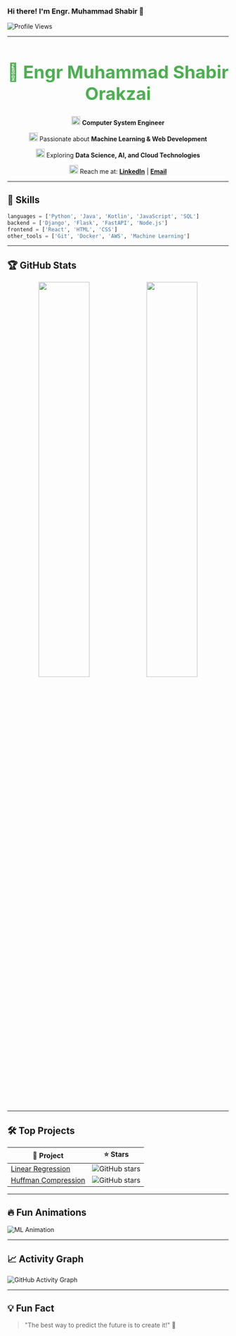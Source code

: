 ### Hi there! I'm **Engr. Muhammad Shabir** 👋

![Profile Views](https://komarev.com/ghpvc/?username=EngrShabir135&color=brightgreen)

---

<h1 align="center" style="font-size: 40px; font-weight: bold; color: #4CAF50;">
  🚀 Engr Muhammad Shabir Orakzai
</h1>

<div align="center">
  <p>
    <img src="https://media.giphy.com/media/hvRJCLFzcasrR4ia7z/giphy.gif" width="20"/> 
    <strong>Computer System Engineer</strong>
  </p>
  
  <p>
    <img src="https://media.giphy.com/media/kH1DBkPNyZPOk0BxrM/giphy.gif" width="20"/> 
    Passionate about <strong>Machine Learning & Web Development</strong>
  </p>

  <p>
    <img src="https://media.giphy.com/media/UoeaPqYrimha6rdTFV/giphy.gif" width="20"/> 
    Exploring <strong>Data Science, AI, and Cloud Technologies</strong>
  </p>

  <p>
    <img src="https://media.giphy.com/media/sr8jYZVVsCmxddga8w/giphy.gif" width="20"/> 
    Reach me at: <a href="https://linkedin.com/" target="_blank"><strong>LinkedIn</strong></a> | 
    <a href="mailto:muhammadshabir594@gmail.com"><strong>Email</strong></a>
  </p>
</div>


---

## 🚀 Skills

```python
languages = ['Python', 'Java', 'Kotlin', 'JavaScript', 'SQL']
backend = ['Django', 'Flask', 'FastAPI', 'Node.js']
frontend = ['React', 'HTML', 'CSS']
other_tools = ['Git', 'Docker', 'AWS', 'Machine Learning']
```

---

## 🏆 GitHub Stats
<div align="center">
  <img width="48%" src="https://github-readme-stats.vercel.app/api?username=EngrShabir135&show_icons=true&theme=radical"/>
  <img width="48%" src="https://github-readme-streak-stats.herokuapp.com/?user=EngrShabir135&theme=radical"/>
</div>

---

## 🛠️ Top Projects
| 🚀 Project | ⭐ Stars |
|-----------|---------|
| [Linear Regression](https://github.com/EngrShabir135/Linear_regression_with_multiple_variable) | ![GitHub stars](https://img.shields.io/github/stars/EngrShabir135/Linear_regression_with_multiple_variable?style=social) |
| [Huffman Compression](https://github.com/EngrShabir135/Huffman) | ![GitHub stars](https://img.shields.io/github/stars/EngrShabir135/Huffman?style=social) |

---

## 🔥 Fun Animations
![ML Animation](https://media.giphy.com/media/QTfX9Ejfra3ZmNxh6B/giphy.gif)

---

## 📈 Activity Graph
![GitHub Activity Graph](https://github-readme-activity-graph.vercel.app/graph?username=EngrShabir135&theme=green&area=true)

---

## 💡 Fun Fact
> "The best way to predict the future is to create it!" 🚀
